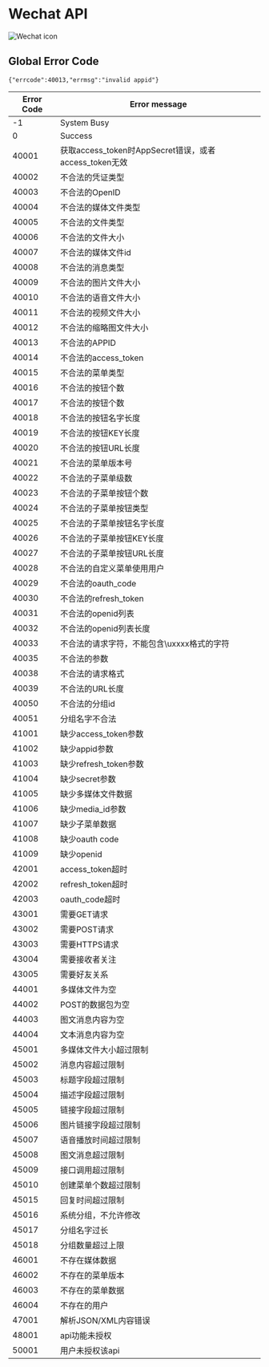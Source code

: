 # Wechat API
 ![Wechat icon](https://s1.mzstatic.com/us/r30/Purple5/v4/3a/48/23/3a482393-3d44-6b70-b387-95d9034b2c84/mzl.zmhbaqco.175x175-75.jpg)
 
 
 
 
## Global Error Code

    {"errcode":40013,"errmsg":"invalid appid"}

Error Code   | Error message
------------ | -------------
-1           | System Busy 
0            | Success 
40001        | 获取access_token时AppSecret错误，或者access_token无效
40002        |	不合法的凭证类型
40003        |	不合法的OpenID
40004        |	不合法的媒体文件类型
40005        |	不合法的文件类型
40006        |	不合法的文件大小
40007        |	不合法的媒体文件id
40008        |	不合法的消息类型
40009        |	不合法的图片文件大小
40010        |	不合法的语音文件大小
40011        |	不合法的视频文件大小
40012        |	不合法的缩略图文件大小
40013        |	不合法的APPID
40014        |	不合法的access_token
40015        |	不合法的菜单类型
40016        |	不合法的按钮个数
40017        |	不合法的按钮个数
40018        |	不合法的按钮名字长度
40019        |	不合法的按钮KEY长度
40020        |	不合法的按钮URL长度
40021        |	不合法的菜单版本号
40022        |	不合法的子菜单级数
40023        |	不合法的子菜单按钮个数
40024        |	不合法的子菜单按钮类型
40025        |	不合法的子菜单按钮名字长度
40026        |	不合法的子菜单按钮KEY长度
40027        |	不合法的子菜单按钮URL长度
40028        |	不合法的自定义菜单使用用户
40029        |	不合法的oauth_code
40030        |	不合法的refresh_token
40031        |	不合法的openid列表
40032        |	不合法的openid列表长度
40033        |	不合法的请求字符，不能包含\uxxxx格式的字符
40035        |	不合法的参数
40038        |	不合法的请求格式
40039        |	不合法的URL长度
40050        |	不合法的分组id
40051        |	分组名字不合法
41001        |	缺少access_token参数
41002        |	缺少appid参数
41003        |	缺少refresh_token参数
41004        |	缺少secret参数
41005        |	缺少多媒体文件数据
41006        |	缺少media_id参数
41007        |	缺少子菜单数据
41008        |	缺少oauth code
41009        |	缺少openid
42001        |	access_token超时
42002        |	refresh_token超时
42003        |	oauth_code超时
43001        |	需要GET请求
43002        |	需要POST请求
43003        |	需要HTTPS请求
43004        |	需要接收者关注
43005        |	需要好友关系
44001        |	多媒体文件为空
44002        |	POST的数据包为空
44003        |	图文消息内容为空
44004        |	文本消息内容为空
45001        |	多媒体文件大小超过限制
45002        |	消息内容超过限制
45003        |	标题字段超过限制
45004        |	描述字段超过限制
45005        |	链接字段超过限制
45006        |	图片链接字段超过限制
45007        |	语音播放时间超过限制
45008        |	图文消息超过限制
45009        |	接口调用超过限制
45010        |	创建菜单个数超过限制
45015        |	回复时间超过限制
45016        |	系统分组，不允许修改
45017        |	分组名字过长
45018        |	分组数量超过上限
46001        |	不存在媒体数据
46002        |	不存在的菜单版本
46003        |	不存在的菜单数据
46004        |	不存在的用户
47001        |	解析JSON/XML内容错误
48001        |	api功能未授权
50001        |	用户未授权该api